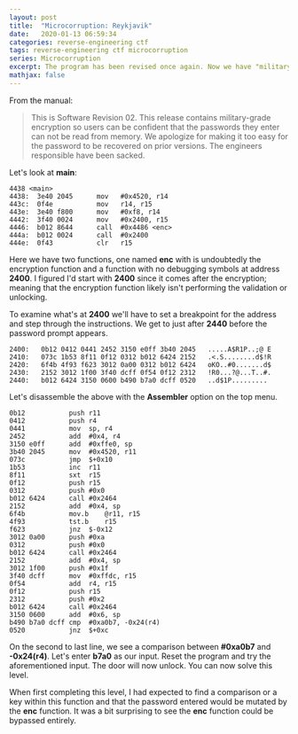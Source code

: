 ```yaml
---
layout: post
title:  "Microcorruption: Reykjavik"
date:   2020-01-13 06:59:34
categories: reverse-engineering ctf
tags: reverse-engineering ctf microcorruption
series: Microcorruption
excerpt: The program has been revised once again. Now we have "military-grade encryption" to contend with.
mathjax: false
---
```


From the manual:

> This is Software Revision 02. This release contains military-grade encryption so users can be confident that the passwords they enter can not be read from memory. We apologize for making it too easy for the password to be recovered on prior versions. The engineers responsible have been sacked.

Let's look at **main**:

```
4438 <main>
4438:  3e40 2045      mov	#0x4520, r14
443c:  0f4e           mov	r14, r15
443e:  3e40 f800      mov	#0xf8, r14
4442:  3f40 0024      mov	#0x2400, r15
4446:  b012 8644      call	#0x4486 <enc>
444a:  b012 0024      call	#0x2400
444e:  0f43           clr	r15
```

Here we have two functions, one named **enc** with is undoubtedly the encryption function and a function with no debugging symbols at address **2400**. I figured I'd start with **2400** since it comes after the encryption; meaning that the encryption function likely isn't performing the validation or unlocking.

To examine what's at **2400** we'll have to set a breakpoint for the address and step through the instructions. We get to just after **2440** before the password prompt appears.

```
2400:   0b12 0412 0441 2452 3150 e0ff 3b40 2045   .....A$R1P..;@ E
2410:   073c 1b53 8f11 0f12 0312 b012 6424 2152   .<.S........d$!R
2420:   6f4b 4f93 f623 3012 0a00 0312 b012 6424   oKO..#0.......d$
2430:   2152 3012 1f00 3f40 dcff 0f54 0f12 2312   !R0...?@...T..#.
2440:   b012 6424 3150 0600 b490 b7a0 dcff 0520   ..d$1P......... 
```

Let's disassemble the above with the **Assembler** option on the top menu.

```
0b12           push	r11
0412           push	r4
0441           mov	sp, r4
2452           add	#0x4, r4
3150 e0ff      add	#0xffe0, sp
3b40 2045      mov	#0x4520, r11
073c           jmp	$+0x10
1b53           inc	r11
8f11           sxt	r15
0f12           push	r15
0312           push	#0x0
b012 6424      call	#0x2464
2152           add	#0x4, sp
6f4b           mov.b	@r11, r15
4f93           tst.b	r15
f623           jnz	$-0x12
3012 0a00      push	#0xa
0312           push	#0x0
b012 6424      call	#0x2464
2152           add	#0x4, sp
3012 1f00      push	#0x1f
3f40 dcff      mov	#0xffdc, r15
0f54           add	r4, r15
0f12           push	r15
2312           push	#0x2
b012 6424      call	#0x2464
3150 0600      add	#0x6, sp
b490 b7a0 dcff cmp	#0xa0b7, -0x24(r4)
0520           jnz	$+0xc
```

On the second to last line, we see a comparison between **#0xa0b7** and **-0x24(r4)**.  Let's enter **b7a0** as our input. Reset the program and try the aforementioned input.  The door will now unlock. You can now solve this level.

When first completing this level, I had expected to find a comparison or a key within this function and that the password entered would be mutated by the **enc** function. It was a bit surprising to see the **enc** function could be bypassed entirely.
